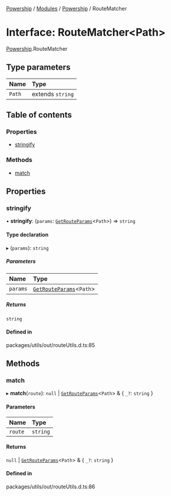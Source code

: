 [Powership](../README.md) / [Modules](../modules.md) / [Powership](../modules/Powership.md) / RouteMatcher

# Interface: RouteMatcher<Path\>

[Powership](../modules/Powership.md).RouteMatcher

## Type parameters

| Name | Type |
| :------ | :------ |
| `Path` | extends `string` |

## Table of contents

### Properties

- [stringify](Powership.RouteMatcher.md#stringify)

### Methods

- [match](Powership.RouteMatcher.md#match)

## Properties

### stringify

• **stringify**: (`params`: [`GetRouteParams`](../modules/Powership.md#getrouteparams)<`Path`\>) => `string`

#### Type declaration

▸ (`params`): `string`

##### Parameters

| Name | Type |
| :------ | :------ |
| `params` | [`GetRouteParams`](../modules/Powership.md#getrouteparams)<`Path`\> |

##### Returns

`string`

#### Defined in

packages/utils/out/routeUtils.d.ts:85

## Methods

### match

▸ **match**(`route`): ``null`` \| [`GetRouteParams`](../modules/Powership.md#getrouteparams)<`Path`\> & { `_?`: `string`  }

#### Parameters

| Name | Type |
| :------ | :------ |
| `route` | `string` |

#### Returns

``null`` \| [`GetRouteParams`](../modules/Powership.md#getrouteparams)<`Path`\> & { `_?`: `string`  }

#### Defined in

packages/utils/out/routeUtils.d.ts:86
